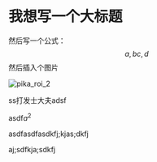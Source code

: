 # 我想写一个大标题

然后写一个公式：
$$
a, bc, d
$$
然后插入个图片

![pika_roi_2](../pika_roi_2.png)



ss打发士大夫adsf 

asdf$a^2$

asdfasdfasdkfj;kjas;dkfj

aj;sdfkja;sdkfj